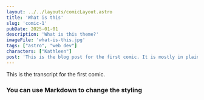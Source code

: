 ```yaml
---
layout: ../../layouts/comicLayout.astro
title: 'What is this'
slug: 'comic-1'
pubDate: 2025-01-01 
description: 'What is this theme?'
imageFile: 'what-is-this.jpg'
tags: ["astro", "web dev"]
characters: ["Kathleen"]
post: 'This is the blog post for the first comic. It is mostly in plain text, but can use some markdown. <a href="https://example.com">This is a link for instance</a>'
---
```


This is the transcript for the first comic. 

### You can use Markdown to change the styling